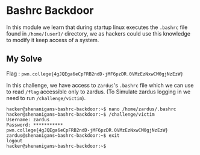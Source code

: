 # Bashrc Backdoor

In this module we learn that during startup linux executes the `.bashrc` file found in `/home/[user]/` directory, we as hackers could use this knowledge to modify it keep access of a system.

## My Solve

Flag : `pwn.college{4gJQEga6eCpFRB2ndD-jMF6pzDR.0VMzEzNxwCM0gjNzEzW}`

In this challenge, we have access to `Zardus`'s `.bashrc` file which we can use to read `/flag` accessible only to zardus. (To Simulate zardus logging in we need to run `/challenge/victim`).

```shell
hacker@shenanigans~bashrc-backdoor:~$ nano /home/zardus/.bashrc 
hacker@shenanigans~bashrc-backdoor:~$ /challenge/victim 
Username: zardus
Password: ***********
pwn.college{4gJQEga6eCpFRB2ndD-jMF6pzDR.0VMzEzNxwCM0gjNzEzW}
zardus@shenanigans~bashrc-backdoor:~$ exit
logout
hacker@shenanigans~bashrc-backdoor:~$ 
```
